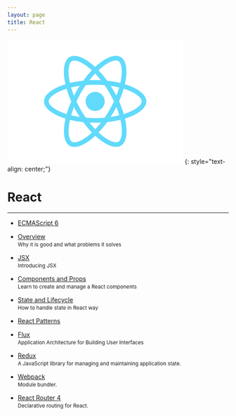 ```yaml
---
layout: page
title: React
---
```


![](/assets/images/react/logo.svg)
{: style="text-align: center;"}

# React

---

- [ECMAScript 6](slides/es6)

- [Overview](slides/overview)
  <br>
  <small>Why it is good and what problems it solves</small>

- [JSX](slides/jsx)
  <br>
  <small>Introducing JSX</small>

- [Components and Props](slides/components)
  <br>
  <small>Learn to create and manage a React components</small>

- [State and Lifecycle](slides/state)
  <br>
  <small>How to handle state in React way</small>

- [React Patterns](slides/patterns)


- [Flux](slides/flux)
  <br>
  <small>Application Architecture for Building User Interfaces</small>

- [Redux](slides/redux)
  <br>
  <small>A JavaScript library for managing and maintaining application state.</small>

- [Webpack](slides/webpack)
  <br>
  <small>Module bundler.</small>
  
- [React Router 4](slides/react-router-4)
  <br>
  <small>Declarative routing for React.</small>
